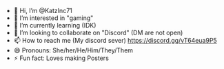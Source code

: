 - 👋 Hi, I’m @KatzInc71
- 👀 I’m interested in "gaming"
- 🌱 I’m currently learning (IDK)
- 💞️ I’m looking to collaborate on "Discord" (DM are not open)
- 📫 How to reach me (My discord sever) https://discord.gg/vT64eua9P5
- 😄 Pronouns: She/her/He/Him/They/Them
- ⚡ Fun fact: Loves making Posters

<!---
KatzInc71/KatzInc71 is a ✨ special ✨ repository because its `README.md` (this file) appears on your GitHub profile.
You can click the Preview link to take a look at your changes.
--->
